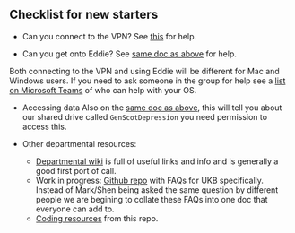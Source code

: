 ## Checklist for new starters

* Can you connect to the VPN?
See [this](https://github.com/ccbs-stradl/coding_club/blob/main/Sessions/2020_11_11_eddie.md#vpn) for help.

* Can you get onto Eddie?
See [same doc as above](https://github.com/ccbs-stradl/coding_club/blob/main/Sessions/2020_11_11_eddie.md#connecting-to-eddie) for help. 

Both connecting to the VPN and using Eddie will be different for Mac and Windows users. If you need to ask someone in the group for help see a [list on Microsoft Teams](https://teams.microsoft.com/l/file/E1EF1987-6F26-4F52-873C-9622CB4A26E0?tenantId=2e9f06b0-1669-4589-8789-10a06934dc61&fileType=xlsx&objectUrl=https%3A%2F%2Fuoe.sharepoint.com%2Fsites%2FDepressionResearch%2FShared%20Documents%2FCoding%20club%2FOS_everyone_works_on.xlsx&baseUrl=https%3A%2F%2Fuoe.sharepoint.com%2Fsites%2FDepressionResearch&serviceName=teams&threadId=19:c424c64008714e978593e70c6171f95a@thread.tacv2&groupId=2fc34ec6-881a-4474-8731-d36e84b8ec9e) of who can help with your OS.

* Accessing data
Also on the [same doc as above](https://github.com/ccbs-stradl/coding_club/blob/main/Sessions/2020_11_11_eddie.md#storing-data-on-eddie-and-getting-files-tofrom-datastore), this will tell you about our shared drive called `GenScotDepression` you need permission to access this.

* Other departmental resources:
  - [Departmental wiki](https://www.wiki.ed.ac.uk/display/Psychiatry) is full of useful links and info and is generally a good first port of call.
  - Work in progress: [Github repo](https://github.com/ccbs-stradl/ukb) with FAQs for UKB specifically. Instead of Mark/Shen being asked the same question by different people we are begining to collate these FAQs into one doc that everyone can add to.
  - [Coding resources](https://github.com/ccbs-stradl/coding_club/blob/main/Resources.md) from this repo.
